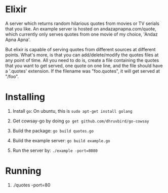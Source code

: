 Elixir
======

A server which returns random hilarious quotes from movies or TV serials that you like. An example server is hosted on andazapnapna.com/quote, which currently only serves quotes from one movie of my choice, 'Andaz Apna Apna'. 

But elixir is capable of serving quotes from different sources at different points. What's more, is that you can add/delete/modify the quotes files at any point of time. All you need to do is, create a file containing the quotes that you want to get served, one quote on one line, and the file should have a '.quotes' extension. If the filename was "foo.quotes", it will get served at "/foo". 

Installing
==========

1. Install ```go```: On ubuntu, this is ```sudo apt-get install golang```

2. Get cowsay-go by doing ```go get github.com/dhruvbird/go-cowsay```

3. Build the package: ```go build quotes.go```

4. Build the example server: ```go build example.go```

5. Run the server by: ```./example -port=8080```

Running
=======

1. ./quotes -port=80
